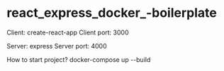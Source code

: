 # react_express_docker_-boilerplate

Client: create-react-app
Client port: 3000

Server: express
Server port: 4000

How to start project?
docker-compose up --build

